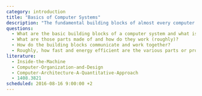```yaml
---
category: introduction
title: "Basics of Computer Systems"
description: "The fundamental building blocks of almost every computer system, how they work and how they play together."
questions:
  - What are the basic building blocks of a computer system and what is their responsibility?
  - What are those parts made of and how do they work (roughly)?
  - How do the building blocks communicate and work together?
  - Roughly, how fast and energy efficient are the various parts or processes in comparison to each other?
literature:
  - Inside-the-Machine
  - Computer-Organization-and-Design
  - Computer-Architecture-A-Quantitative-Approach
  - 1408.3821
scheduled: 2016-08-16 9:00:00 +2
---
```

